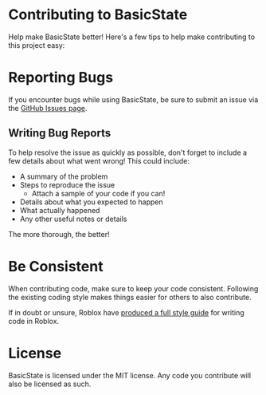 # Contributing to BasicState
Help make BasicState better! Here's a few tips to help make contributing to this project easy:

# Reporting Bugs
If you encounter bugs while using BasicState, be sure to submit an issue via the [GitHub Issues page](https://github.com/ClockworkSquirrel/BasicState/issues).

## Writing Bug Reports
To help resolve the issue as quickly as possible, don't forget to include a few details about what went wrong! This could include:
* A summary of the problem
* Steps to reproduce the issue
  * Attach a sample of your code if you can!
* Details about what you expected to happen
* What actually happened
* Any other useful notes or details

The more thorough, the better!

# Be Consistent
When contributing code, make sure to keep your code consistent. Following the existing coding style makes things easier for others to also contribute.

If in doubt or unsure, Roblox have [produced a full style guide](https://roblox.github.io/lua-style-guide/) for writing code in Roblox.

# License
BasicState is licensed under the MIT license. Any code you contribute will also be licensed as such.

